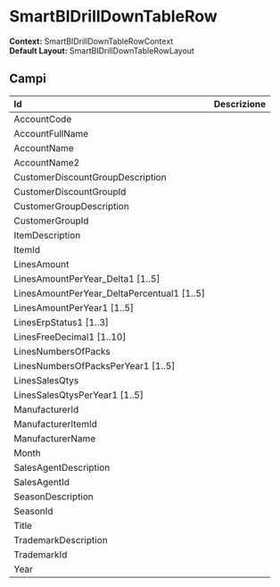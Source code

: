 # SmartBIDrillDownTableRow

**Context:** SmartBIDrillDownTableRowContext  
**Default Layout:** SmartBIDrillDownTableRowLayout

## Campi

| Id | Descrizione |
| :--- | :--- |
| AccountCode |  |
| AccountFullName |  |
| AccountName |  |
| AccountName2 |  |
| CustomerDiscountGroupDescription |  |
| CustomerDiscountGroupId |  |
| CustomerGroupDescription |  |
| CustomerGroupId |  |
| ItemDescription |  |
| ItemId |  |
| LinesAmount |  |
| LinesAmountPerYear\_Delta1 \[1..5\] |  |
| LinesAmountPerYear\_DeltaPercentual1 \[1..5\] |  |
| LinesAmountPerYear1 \[1..5\] |  |
| LinesErpStatus1 \[1..3\] |  |
| LinesFreeDecimal1 \[1..10\] |  |
| LinesNumbersOfPacks |  |
| LinesNumbersOfPacksPerYear1 \[1..5\] |  |
| LinesSalesQtys |  |
| LinesSalesQtysPerYear1 \[1..5\] |  |
| ManufacturerId |  |
| ManufacturerItemId |  |
| ManufacturerName |  |
| Month |  |
| SalesAgentDescription |  |
| SalesAgentId |  |
| SeasonDescription |  |
| SeasonId |  |
| Title |  |
| TrademarkDescription |  |
| TrademarkId |  |
| Year |  |

